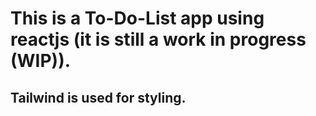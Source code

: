 # This is a To-Do-List app using reactjs (it is still a work in progress (WIP)).

## Tailwind is used for styling.
